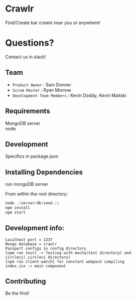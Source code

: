 Crawlr
=======
Find/Create bar crawls near you or anywhere!  

Questions?
==========
Contact us in slack!  

Team
-----
* `Product Owner` : Sam Donner  
* `Scrum Master` : Ryan Morrow  
* `Development Team Members` : Kevin Doddy, Kevin Maitski  

Requirements
-------------
MongoDB server  
node

Development
------------
Specifics in package.json

Installing Dependencies
------------------------
run mongoDB server  
  
From within the root directory:  
```javascript
node ./server/db/seed.js  
npm install  
npm start  
```

Development info:
------------------
```
Localhost port = 1337  
Mongo database = crawlr  
Passport configs in config directory  
[npm run test] -> Testing with mocha(test directory) and circleci(.circleci directory)  
[npm run client-watch] for constant webpack compiling  
index.jsx -> main component  
```

Contributing
-------------
Be the first!
